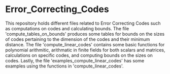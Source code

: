 # Error_Correcting_Codes
This repository holds different files related to Error Correcting Codes such as computations on codes and calculating bounds. The file 'compute_tables_on_bounds' produces some tables for bounds on the sizes of codes pertaining to the dimension of the codes and their minimum distance. The file 'compute_linear_codes' contains some basic functions for polynomial arithmitic, arithmatic in finite fields for both scalars and matrices, calculations on specific codes, and computing bounds on the sizes on codes. Lastly, the file 'examples_compute_linear_codes' has some examples using the functions in 'compute_linear_codes'.
